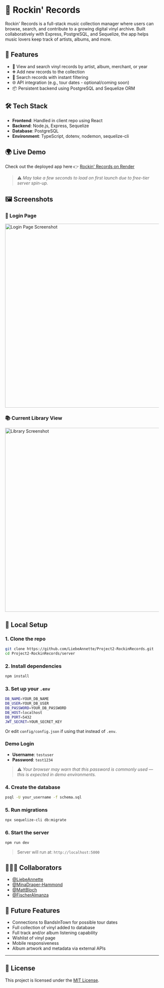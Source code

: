 # 🎸 Rockin' Records

Rockin' Records is a full-stack music collection manager where users can browse, search, and contribute to a growing digital vinyl archive. Built collaboratively with Express, PostgreSQL, and Sequelize, the app helps music lovers keep track of artists, albums, and more.

## 🚀 Features

- 🧠 View and search vinyl records by artist, album, merchant, or year
- ➕ Add new records to the collection
- 🔎 Search records with instant filtering
- 🌐 API integration (e.g., tour dates - optional/coming soon)
- 📦 Persistent backend using PostgreSQL and Sequelize ORM

## 🛠️ Tech Stack

- **Frontend**: Handled in client repo using React
- **Backend**: Node.js, Express, Sequelize
- **Database**: PostgreSQL
- **Environment**: TypeScript, dotenv, nodemon, sequelize-cli

## 🌍 Live Demo

Check out the deployed app here 👉 [Rockin' Records on Render](https://project2-rockinrecords.onrender.com)

> ⚠️ _May take a few seconds to load on first launch due to free-tier server spin-up._


## 🖼 Screenshots

### 🔐 Login Page
<img src="assets/login-screenshot.png" alt="Login Page Screenshot" width="600" />

### 📚 Current Library View
<img src="assets/library-screenshot.png" alt="Library Screenshot" width="600" />




## 🧪 Local Setup

### 1. Clone the repo

```bash
git clone https://github.com/LiebeAnnette/Project2-RockinRecords.git
cd Project2-RockinRecords/server
```

### 2. Install dependencies

```bash
npm install
```

### 3. Set up your `.env`

```bash
DB_NAME=YOUR_DB_NAME
DB_USER=YOUR_DB_USER
DB_PASSWORD=YOUR_DB_PASSWORD
DB_HOST=localhost
DB_PORT=5432
JWT_SECRET=YOUR_SECRET_KEY

```

Or edit `config/config.json` if using that instead of `.env`.

### Demo Login

- **Username**: `testuser`
- **Password**: `test1234`

> ⚠️ _Your browser may warn that this password is commonly used — this is expected in demo environments._

### 4. Create the database

```bash
psql -U your_username -f schema.sql
```

### 5. Run migrations

```bash
npx sequelize-cli db:migrate
```

### 6. Start the server

```bash
npm run dev
```

> Server will run at: `http://localhost:5000`

## 🧑‍🤝‍🧑 Collaborators

- [@LiebeAnnette](https://github.com/LiebeAnnette)
- [@MinaDraper-Hammond](https://github.com/VampMina528)
- [@MattBloch](https://github.com/MattB-ks)
- [@FischerAlmanza](https://github.com/Falmanza94)

## 📌 Future Features

- Connections to BandsInTown for possible tour dates
- Full collection of vinyl added to database
- Full track and/or album listening capability
- Wishlist of vinyl page
- Mobile responsiveness
- Album artwork and metadata via external APIs

---

## 📄 License

This project is licensed under the [MIT License](LICENSE).
